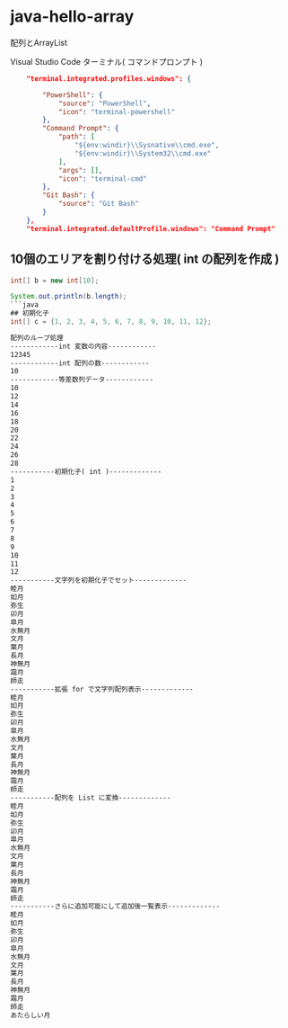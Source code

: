# java-hello-array
配列とArrayList

Visual Studio Code ターミナル( コマンドプロンプト )
```json
    "terminal.integrated.profiles.windows": {

        "PowerShell": {
            "source": "PowerShell",
            "icon": "terminal-powershell"
        },
        "Command Prompt": {
            "path": [
                "${env:windir}\\Sysnative\\cmd.exe",
                "${env:windir}\\System32\\cmd.exe"
            ],
            "args": [],
            "icon": "terminal-cmd"
        },
        "Git Bash": {
            "source": "Git Bash"
        }
    },
    "terminal.integrated.defaultProfile.windows": "Command Prompt"
```
## 10個のエリアを割り付ける処理( int の配列を作成 )
```java
int[] b = new int[10]; 

System.out.println(b.length);
```java
## 初期化子
int[] c = {1, 2, 3, 4, 5, 6, 7, 8, 9, 10, 11, 12};
```

```txt
配列のループ処理
------------int 変数の内容------------ 
12345
------------int 配列の数------------   
10
------------等差数列データ------------ 
10
12
14
16
18
20
22
24
26
28
-----------初期化子( int )-------------
1
2
3
4
5
6
7
8
9
10
11
12
-----------文字列を初期化子でセット-------------
睦月
如月
弥生
卯月
皐月
水無月
文月
葉月
長月
神無月
霜月
師走
-----------拡張 for で文字列配列表示-------------
睦月
如月
弥生
卯月
皐月
水無月
文月
葉月
長月
神無月
霜月
師走
-----------配列を List に変換-------------
睦月
如月
弥生
卯月
皐月
水無月
文月
葉月
長月
神無月
霜月
師走
-----------さらに追加可能にして追加後一覧表示-------------
睦月
如月
弥生
卯月
皐月
水無月
文月
葉月
長月
神無月
霜月
師走
あたらしい月
```

